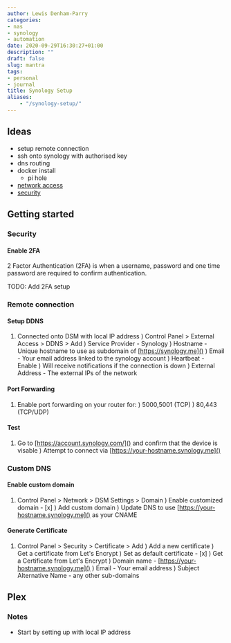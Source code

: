 ```yaml
---
author: Lewis Denham-Parry
categories:
- nas
- synology
- automation
date: 2020-09-29T16:30:27+01:00
description: ""
draft: false
slug: mantra
tags:
- personal
- journal
title: Synology Setup
aliases:
    - "/synology-setup/"
---
```


## Ideas

* setup remote connection
* ssh onto synology with authorised key
* dns routing
* docker install
  * pi hole
* [network access](https://www.synology.com/en-us/knowledgebase/DSM/tutorial/File_Sharing/How_to_access_files_on_Synology_NAS_within_the_local_network_NFS)
* [security](https://www.synology.com/en-global/knowledgebase/DSM/tutorial/Management/How_to_add_extra_security_to_your_Synology_NAS)

## Getting started

### Security

#### Enable 2FA

2 Factor Authentication (2FA) is when a username, password and one time password are required to confirm authentication.

TODO: Add 2FA setup

### Remote connection

#### Setup DDNS

1) Connected onto DSM with local IP address
) Control Panel > External Access > DDNS > Add
  ) Service Provider - Synology
  ) Hostname - Unique hostname to use as subdomain of [https://synology.me]()
  ) Email - Your email address linked to the synology account
  ) Heartbeat - Enable
    ) Will receive notifications if the connection is down
  ) External Address - The external IPs of the network

#### Port Forwarding

1) Enable port forwarding on your router for:
  ) 5000,5001 (TCP)
  ) 80,443 (TCP/UDP)

#### Test

1) Go to [https://account.synology.com/]() and confirm that the device is visable
) Attempt to connect via [https://your-hostname.synology.me]()

### Custom DNS

#### Enable custom domain

1) Control Panel > Network > DSM Settings > Domain
  ) Enable customized domain - [x]
  ) Add custom domain
    ) Update DNS to use [https://your-hostname.synology.me]() as your CNAME

#### Generate Certificate

1) Control Panel > Security > Certificate > Add
  ) Add a new certificate
  ) Get a certificate from Let's Encrypt
    ) Set as default certificate - [x]
  ) Get a Certificate from Let's Encrypt
    ) Domain name - [https://your-hostname.synology.me]()
    ) Email - Your email address
    ) Subject Alternative Name - any other sub-domains

## Plex

### Notes

- Start by setting up with local IP address
